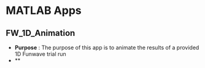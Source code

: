 # MATLAB Apps

## FW_1D_Animation

- **Purpose** : The purpose of this app is to animate the results of a provided 1D Funwave trial run 
- ** 

